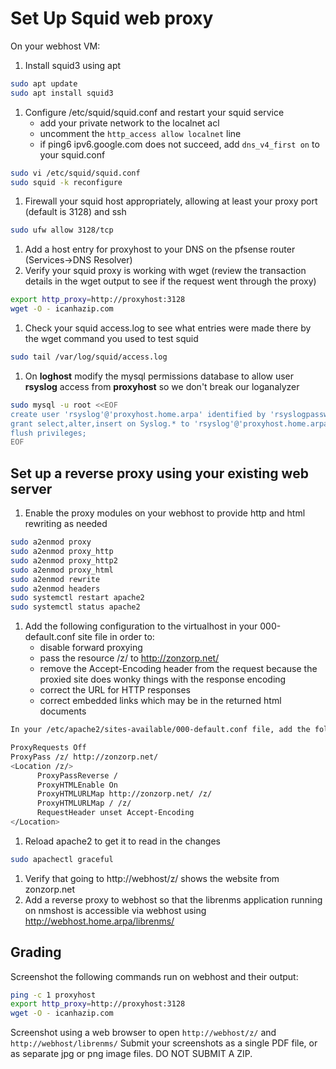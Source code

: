 # Set Up Squid web proxy

On your webhost VM:

1. Install squid3 using apt
```bash
sudo apt update
sudo apt install squid3
```
1. Configure /etc/squid/squid.conf and restart your squid service
   * add your private network to the localnet acl
   * uncomment the `http_access allow localnet` line
   * if ping6 ipv6.google.com does not succeed, add `dns_v4_first on` to your squid.conf
```bash
sudo vi /etc/squid/squid.conf
sudo squid -k reconfigure
```
1. Firewall your squid host appropriately, allowing at least your proxy port (default is 3128) and ssh
```bash
sudo ufw allow 3128/tcp
```
1. Add a host entry for proxyhost to your DNS on the pfsense router (Services->DNS Resolver)
1. Verify your squid proxy is working with wget (review the transaction details in the wget output to see if the request went through the proxy)
```bash
export http_proxy=http://proxyhost:3128
wget -O - icanhazip.com
```
1. Check your squid access.log to see what entries were made there by the wget command you used to test squid
```bash
sudo tail /var/log/squid/access.log
```
1. On **loghost** modify the mysql permissions database to allow user **rsyslog** access from **proxyhost** so we don't break our loganalyzer
```bash
sudo mysql -u root <<EOF
create user 'rsyslog'@'proxyhost.home.arpa' identified by 'rsyslogpassword';
grant select,alter,insert on Syslog.* to 'rsyslog'@'proxyhost.home.arpa';
flush privileges;
EOF
```

## Set up a reverse proxy using your existing web server
1. Enable the proxy modules on your webhost to provide http and html rewriting as needed
```bash
sudo a2enmod proxy
sudo a2enmod proxy_http
sudo a2enmod proxy_http2
sudo a2enmod proxy_html
sudo a2enmod rewrite
sudo a2enmod headers
sudo systemctl restart apache2
sudo systemctl status apache2
```
1. Add the following configuration to the virtualhost in your 000-default.conf site file in order to:
   * disable forward proxying
   * pass the resource /z/ to http://zonzorp.net/
   * remove the Accept-Encoding header from the request because the proxied site does wonky things with the response encoding
   * correct the URL for HTTP responses
   * correct embedded links which may be in the returned html documents

```bash
In your /etc/apache2/sites-available/000-default.conf file, add the following lines before the line with </VirtualHost> :

ProxyRequests Off
ProxyPass /z/ http://zonzorp.net/
<Location /z/>
      ProxyPassReverse /
      ProxyHTMLEnable On
      ProxyHTMLURLMap http://zonzorp.net/ /z/
      ProxyHTMLURLMap / /z/
      RequestHeader unset Accept-Encoding
</Location>

```
1. Reload apache2 to get it to read in the changes
```bash
sudo apachectl graceful
```
1. Verify that going to http://webhost/z/ shows the website from zonzorp.net
1. Add a reverse proxy to webhost so that the librenms application running on nmshost is accessible via webhost using http://webhost.home.arpa/librenms/

## Grading
Screenshot the following commands run on webhost and their output:
```bash
ping -c 1 proxyhost
export http_proxy=http://proxyhost:3128
wget -O - icanhazip.com
```
Screenshot using a web browser to open `http://webhost/z/` and `http://webhost/librenms/`
Submit your screenshots as a single PDF file, or as separate jpg or png image files. DO NOT SUBMIT A ZIP.
